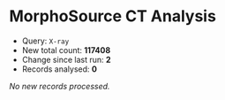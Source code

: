 # MorphoSource CT Analysis

* Query: `X-ray`
* New total count: **117408**
* Change since last run: **2**
* Records analysed: **0**

_No new records processed._